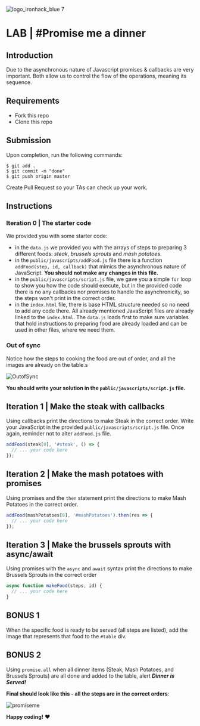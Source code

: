 ![logo_ironhack_blue 7](https://user-images.githubusercontent.com/23629340/40541063-a07a0a8a-601a-11e8-91b5-2f13e4e6b441.png)

# LAB | #Promise me a dinner

## Introduction

Due to the asynchronous nature of Javascript promises & callbacks are very important. Both allow us to control the flow of the operations, meaning its sequence.

## Requirements

- Fork this repo
- Clone this repo

## Submission

Upon completion, run the following commands:

```
$ git add .
$ git commit -m "done"
$ git push origin master
```

Create Pull Request so your TAs can check up your work.

## Instructions

### Iteration 0 | The starter code

We provided you with some starter code:

- in the `data.js` we provided you with the arrays of steps to preparing 3 different foods: _steak_, _brussels sprouts_ and _mash potatoes_.
- in the `public/javascripts/addFood.js` file there is a function `addFood(step, id, callback)` that mimics the asynchronous nature of JavaScript. **You should not make any changes in this file.**
- in the `public/javascripts/script.js` file, we gave you a simple `for` loop to show you how the code should execute, but in the provided code there is no any callbacks nor promises to handle the asynchronicity, so the steps won't print in the correct order.
- in the `index.html` file, there is base HTML structure needed so no need to add any code there. All already mentioned JavaScript files are already linked to the `index.html`. The `data.js` loads first to make sure variables that hold instructions to preparing food are already loaded and can be used in other files, where we need them.

### Out of sync

Notice how the steps to cooking the food are out of order, and all the images are already on the table.s

<!-- ![](images/OutofSync.gif) -->

![OutofSync](https://user-images.githubusercontent.com/25275745/82280691-6f81b080-995d-11ea-9181-a3ec7fff7ff0.gif)

**You should write your solution in the `public/javascripts/script.js` file.**

## Iteration 1 | Make the steak with callbacks

Using callbacks print the directions to make Steak in the correct order. Write your JavaScript in the provided `public/javascripts/script.js` file. Once again, reminder not to alter `addFood.js` file.

```javascript
addFood(steak[0], '#steak', () => {
  // ... your code here
});
```

## Iteration 2 | Make the mash potatoes with promises

Using promises and the `then` statement print the directions to make Mash Potatoes in the correct order.

```javascript
addFood(mashPotatoes[0], '#mashPotatoes').then(res => {
  // ... your code here
});
```

## Iteration 3 | Make the brussels sprouts with async/await

Using promises with the `async` and `await` syntax print the directions to make Brussels Sprouts in the correct order

```javascript
async function makeFood(steps, id) {
  // ... your code here
}
```

## BONUS 1

When the specific food is ready to be served (all steps are listed), add the image that represents that food to the `#table` div.

## BONUS 2

Using `promise.all` when all dinner items (Steak, Mash Potatoes, and Brussels Sprouts) are all done and added to the table, alert **_Dinner is Served!_**

**Final should look like this - all the steps are in the correct orders**:

![promiseme](https://user-images.githubusercontent.com/25275745/82280586-2df10580-995d-11ea-982f-e9650cb9bfb2.gif)

<!-- ![](images/inSync.gif) -->

**Happy coding!** :heart:
